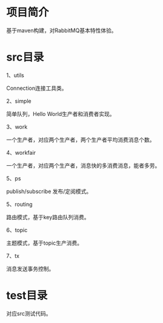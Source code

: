 # 项目简介
基于maven构建，对RabbitMQ基本特性体验。

# src目录

1、utils

Connection连接工具类。

2、simple

简单队列，Hello World生产者和消费者实现。

3、work

一个生产者，对应两个生产者，两个生产者平均消费消息个数。

4、workfair

一个生产者，对应两个生产者，消息快的多消费消息，能者多劳。

5、ps

publish/subscribe 发布/定阅模式。

5、routing

路由模式，基于key路由队列消费。

6、topic

主题模式，基于topic生产消费。

7、tx

消息发送事务控制。

# test目录
对应src测试代码。


